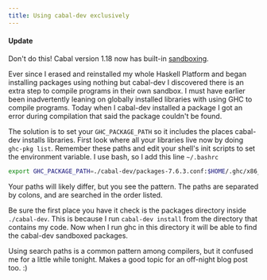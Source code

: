 ```yaml
---
title: Using cabal-dev exclusively
---
```


<div class="alert alert-warning" role="alert">
  <h4>Update</h4>

  Don't do this! Cabal version 1.18 now has built-in
  [sandboxing](http://coldwa.st/e/blog/2013-08-20-Cabal-sandbox.html).
</div>

Ever since I erased and reinstalled my whole Haskell Platform and
began installing packages using nothing but cabal-dev I discovered
there is an extra step to compile programs in their own sandbox. I
must have earlier been inadvertently leaning on globally installed
libraries with using GHC to compile programs. Today when I cabal-dev
installed a package I got an error during compilation that said the
package couldn't be found.

The solution is to set your `GHC_PACKAGE_PATH` so it includes the
places cabal-dev installs libraries. First look where all your
libraries live now by doing `ghc-pkg list`. Remember these paths
and edit your shell's init scripts to set the environment variable.
I use bash, so I add this line `~/.bashrc`

```bash
export GHC_PACKAGE_PATH=./cabal-dev/packages-7.6.3.conf:$HOME/.ghc/x86_64-darwin-7.6.3/package.conf.d:/Library/Frameworks/GHC.framework/Versions/7.6.3-x86_64/usr/lib/ghc-7.6.3/package.conf.d
```

Your paths will likely differ, but you see the pattern. The paths
are separated by colons, and are searched in the order listed.

Be sure the first place you have it check is the packages directory
inside `./cabal-dev`. This is because I run `cabal-dev install`
from the directory that contains my code. Now when I run ghc in
this directory it will be able to find the cabal-dev sandboxed
packages.

Using search paths is a common pattern among compilers, but it
confused me for a little while tonight. Makes a good topic for an
off-night blog post too. :)
